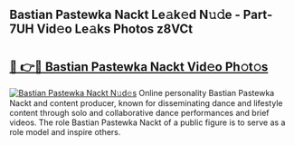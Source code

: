 ## Bastian Pastewka Nackt Le𝚊k𝚎d N𝚞𝚍e - Part-7UH Vid𝚎o Le𝚊ks Photos z8VCt

# <h2><a href="http://fb2jcqi.evod.top/?m=Bastian+Pastewka+Nackt">🔗 👉🔴 Bastian Pastewka Nackt Vid𝚎o Ph𝚘t𝚘s</a></h2>

[![Bastian Pastewka Nackt N𝚞d𝚎s](https://i.imgur.com/8V9OHl7.gif)](http://fb2jcqi.evod.top/?m=Bastian+Pastewka+Nackt)
Online personality Bastian Pastewka Nackt and content producer, known for disseminating dance and lifestyle content through solo and collaborative dance performances and brief videos. The role Bastian Pastewka Nackt of a public figure is to serve as a role model and inspire others. 
